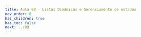 ```yaml
---
title: Aula 08 - Listas Dinâmicas e Gerenciamento de estados
nav_order: 8
has_children: true
has_toc: false
next: ../09
---
```

